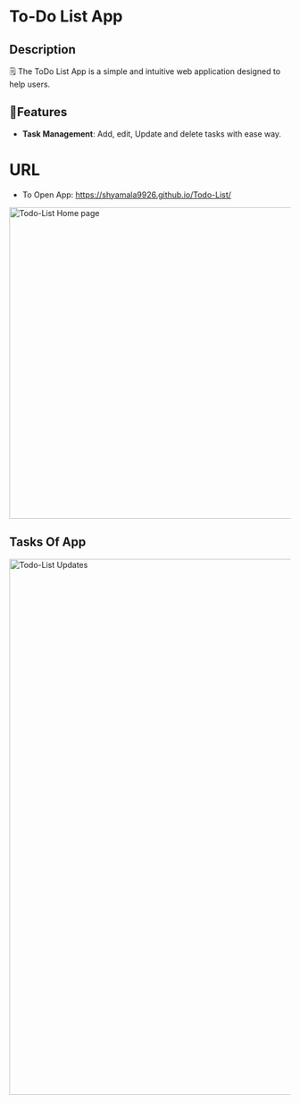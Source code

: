  # To-Do List App 

 ## **Description**
🗒️ The ToDo List App is a simple and intuitive web application designed to help users.
 
## 🌟**Features**
- **Task Management**: Add, edit, Update and delete tasks with ease way.
# URL
- To Open App: https://shyamala9926.github.io/Todo-List/
  
<img width="558" alt="Todo-List Home page" src="https://github.com/user-attachments/assets/16d0e406-e9f6-4f36-948a-d573f8a75b41" />

## Tasks Of App
<img width="960" alt="Todo-List Updates" src="https://github.com/user-attachments/assets/1efd51cf-860c-407d-8ca0-306b14914ae3" />



